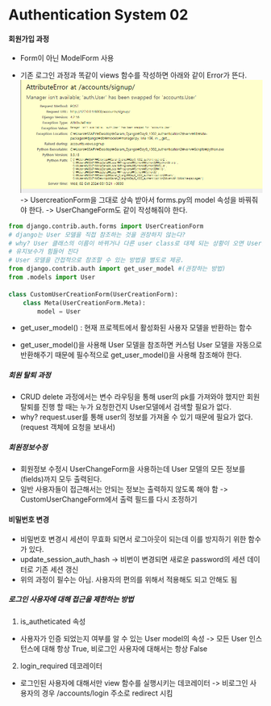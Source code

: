 # Authentication System 02

#### 회원가입 과정
- Form이 아닌 ModelForm 사용

- 기존 로그인 과정과 똑같이 views 함수를 작성하면 아래와 같이 Error가 뜬다.
![alt text](image.png)
-> UsercreationForm을 그대로 상속 받아서 forms.py의 model 속성을 바꿔줘야 한다.
-> UserChangeForm도 같이 작성해줘야 한다.

```py
from django.contrib.auth.forms import UserCreationForm
# django는 User 모델을 직접 참조하는 것을 권장하지 않는다?
# why? User 클래스의 이름이 바뀌거나 다른 user class로 대체 되는 상황이 오면 User를 참조한 부분을 다 바꿔야 하기 때문에
# 유지보수가 힘들어 진다
# User 모델을 간접적으로 참조할 수 있는 방법을 별도로 제공.
from django.contrib.auth import get_user_model #(권장하는 방법)
from .models import User

class CustomUserCreationForm(UserCreationForm):
    class Meta(UserCreationForm.Meta):
        model = User
```

- get_user_model() : 현재 프로젝트에서 활성화된 사용자 모델을 반환하는 함수

- get_user_model()을 사용해 User 모델을 참조하면 커스텀 User 모델을 자동으로 반환해주기 때문에 필수적으로 get_user_model()을 사용해 참조해야 한다.


##### 회원 탈퇴 과정
- CRUD delete 과정에서는 변수 라우팅을 통해 user의 pk를 가져와야 했지만 회원탈퇴를 진행 할 때는 누가 요청한건지 User모델에서 검색할 필요가 없다.
- why? request.user를 통해 user의 정보를 가져올 수 있기 때문에 필요가 없다. (request 객체에 요청을 보내서)


##### 회원정보수정
- 회원정보 수정시 UserChangeForm을 사용하는데 User 모델의 모든 정보를(fields)까지 모두 출력된다. 
- 일반 사용자들이 접근해서는 안되는 정보는 출력하지 않도록 해야 함
-> CustomUserChangeForm에서 출력 필드를 다시 조정하기


#### 비밀번호 변경
- 비밀번호 변경시 세션이 무효화 되면서 로그아웃이 되는데 이를 방지하기 위한 함수가 있다.
- update_session_auth_hash
-> 비번이 변경되면 새로운 password의 세션 데이터로 기존 세션 갱신
- 위의 과정이 필수는 아님. 사용자의 편의를 위해서 적용해도 되고 안해도 됨



##### 로그인 사용자에 대해 접근을 제한하는 방법
1. is_autheticated 속성
- 사용자가 인증 되었는지 여부를 알 수 있는 User model의 속성
-> 모든 User 인스턴스에 대해 항상 True, 비로그인 사용자에 대해서는 항상 False
2. login_required 데코레이터
- 로그인된 사용자에 대해서만 view 함수를 실행시키는 데코레이터
-> 비로그인 사용자의 경우 /accounts/login 주소로 redirect 시킴
